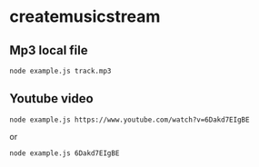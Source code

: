 # createmusicstream

## Mp3 local file
`node example.js track.mp3`

## Youtube video
`node example.js https://www.youtube.com/watch?v=6Dakd7EIgBE`

or

`node example.js 6Dakd7EIgBE`
